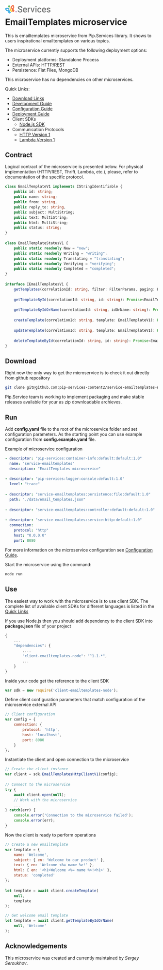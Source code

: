 # <img src="https://github.com/pip-services/pip-services/raw/master/design/Logo.png" alt="Pip.Services Logo" style="max-width:30%"> <br/> EmailTemplates microservice

This is emailtemplates microservice from Pip.Services library. 
It shows to users inspirational emailtemplates on various topics.

The microservice currently supports the following deployment options:
* Deployment platforms: Standalone Process
* External APIs: HTTP/REST
* Persistence: Flat Files, MongoDB

This microservice has no dependencies on other microservices.

<a name="links"></a> Quick Links:

* [Download Links](doc/Downloads.md)
* [Development Guide](doc/Development.md)
* [Configuration Guide](doc/Configuration.md)
* [Deployment Guide](doc/Deployment.md)
* Client SDKs
  - [Node.js SDK](https://github.com/pip-services/client-emailtemplates-node)
* Communication Protocols
  - [HTTP Version 1](doc/HttpProtocolV1.md)
  - [Lambda Version 1](doc/LambdaProtocolV1.md)

## Contract

Logical contract of the microservice is presented below. For physical implementation (HTTP/REST, Thrift, Lambda, etc.),
please, refer to documentation of the specific protocol.

```typescript
class EmailTemplateV1 implements IStringIdentifiable {
    public id: string;
    public name: string;
    public from: string,
    public reply_to: string,
    public subject: MultiString;
    public text: MultiString;
    public html: MultiString;
    public status: string;
}

class EmailTemplateStatusV1 {
    public static readonly New = "new";
    public static readonly Writing = "writing";
    public static readonly Translating = "translating";
    public static readonly Verifying = "verifying";
    public static readonly Completed = "completed";
}

interface IEmailTemplatesV1 {
    getTemplates(correlationId: string, filter: FilterParams, paging: PagingParams): Promise<DataPage<EmailTemplateV1>>;

    getTemplateById(correlationId: string, id: string): Promise<EmailTemplateV1>;

    getTemplateByIdOrName(correlationId: string, idOrName: string): Promise<EmailTemplateV1>;

    createTemplate(correlationId: string, template: EmailTemplateV1): Promise<EmailTemplateV1>;

    updateTemplate(correlationId: string, template: EmailTemplateV1): Promise<EmailTemplateV1>;

    deleteTemplateById(correlationId: string, id: string): Promise<EmailTemplateV1>;
}
```

## Download

Right now the only way to get the microservice is to check it out directly from github repository
```bash
git clone git@github.com:pip-services-content2/service-emailtemplates-node.git
```

Pip.Service team is working to implement packaging and make stable releases available for your 
as zip downloadable archieves.

## Run

Add **config.yaml** file to the root of the microservice folder and set configuration parameters.
As the starting point you can use example configuration from **config.example.yaml** file. 

Example of microservice configuration
```yaml
- descriptor: "pip-services:container-info:default:default:1.0"
  name: "service-emailtemplates"
  description: "EmailTemplates microservice"

- descriptor: "pip-services:logger:console:default:1.0"
  level: "trace"

- descriptor: "service-emailtemplates:persistence:file:default:1.0"
  path: "./data/email_templates.json"

- descriptor: "service-emailtemplates:controller:default:default:1.0"

- descriptor: "service-emailtemplates:service:http:default:1.0"
  connection:
    protocol: "http"
    host: "0.0.0.0"
    port: 8080
```
 
For more information on the microservice configuration see [Configuration Guide](Configuration.md).

Start the microservice using the command:
```bash
node run
```

## Use

The easiest way to work with the microservice is to use client SDK. 
The complete list of available client SDKs for different languages is listed in the [Quick Links](#links)

If you use Node.js then you should add dependency to the client SDK into **package.json** file of your project
```javascript
{
    ...
    "dependencies": {
        ....
        "client-emailtemplates-node": "^1.1.*",
        ...
    }
}
```

Inside your code get the reference to the client SDK
```javascript
var sdk = new require('client-emailtemplates-node');
```

Define client configuration parameters that match configuration of the microservice external API
```javascript
// Client configuration
var config = {
    connection: {
        protocol: 'http',
        host: 'localhost', 
        port: 8080
    }
};
```

Instantiate the client and open connection to the microservice
```javascript
// Create the client instance
var client = sdk.EmailTemplatesHttpClientV1(config);

// Connect to the microservice
try {
    await client.open(null);
    // Work with the microservice
    ...
} catch(err) {
    console.error('Connection to the microservice failed');
    console.error(err);
}
```

Now the client is ready to perform operations
```javascript
// Create a new emailtemplate
var template = {
    name: 'Welcome',
    subject: { en: 'Welcome to our product' },
    text: { en: 'Welcome <%= name %>!' },
    html: { en: '<h1>Welcome <%= name %>!<h1>' },
    status: 'completed'
};

let template = await client.createTemplate(
    null,
    template
);
```

```javascript
// Get welcome email template
let template = await client.getTemplateByIdOrName(
    null, 'Welcome'
);
```    

## Acknowledgements

This microservice was created and currently maintained by *Sergey Seroukhov*.
